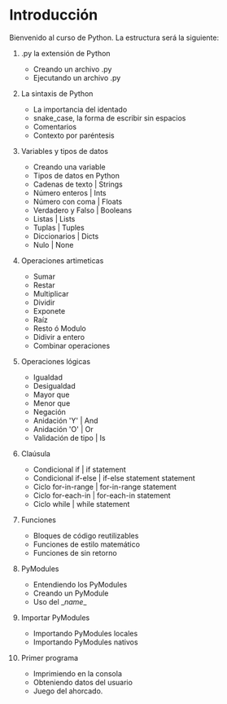 # Introducción
Bienvenido al curso de Python.
La estructura será la siguiente:

1. .py la extensión de Python
    - Creando un archivo .py
    - Ejecutando un archivo .py
2. La sintaxis de Python
    - La importancia del identado
    - snake_case, la forma de escribir sin espacios
    - Comentarios
    - Contexto por paréntesis
3. Variables y tipos de datos
    - Creando una variable
    - Tipos de datos en Python
    - Cadenas de texto | Strings
    - Número enteros | Ints
    - Número con coma | Floats
    - Verdadero y Falso | Booleans
    - Listas | Lists
    - Tuplas | Tuples
    - Diccionarios | Dicts
    - Nulo | None
4. Operaciones artimeticas
    - Sumar
    - Restar
    - Multiplicar
    - Dividir
    - Exponete
    - Raíz
    - Resto ó Modulo
    - Didivir a entero
    - Combinar operaciones 

5. Operaciones lógicas
    - Igualdad
    - Desigualdad
    - Mayor que
    - Menor que
    - Negación
    - Anidación 'Y' | And
    - Anidación 'O' | Or
    - Validación de tipo | Is
6. Claúsula
    - Condicional if | if statement
    - Condicional if-else | if-else statement
   statement
    - Ciclo for-in-range | for-in-range statement
    - Ciclo for-each-in | for-each-in statement
    - Ciclo while | while statement
7. Funciones
    - Bloques de código reutilizables
    - Funciones de estilo matemático
    - Funciones de sin retorno
8. PyModules
    - Entendiendo los PyModules
    - Creando un PyModule
    - Uso del \__name__
9. Importar PyModules
    - Importando PyModules locales
    - Importando PyModules nativos
10. Primer programa
    - Imprimiendo en la consola
    - Obteniendo datos del usuario
    - Juego del ahorcado.

